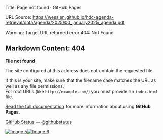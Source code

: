 Title: Page not found · GitHub Pages

URL Source: https://wesslen.github.io/hdc-agenda-retrieval/data/agenda/2025/00_january2025_agenda.pdf

Warning: Target URL returned error 404: Not Found

Markdown Content:
404
---

**File not found**

The site configured at this address does not contain the requested file.

If this is your site, make sure that the filename case matches the URL as well as any file permissions.  
For root URLs (like `http://example.com/`) you must provide an `index.html` file.

[Read the full documentation](https://help.github.com/pages/) for more information about using **GitHub Pages**.

[GitHub Status](https://githubstatus.com/) — [@githubstatus](https://twitter.com/githubstatus)

[![Image 5](blob:https://wesslen.github.io/6691b6771aee6d71f28885ba1e6cb58e)](https://wesslen.github.io/)[![Image 6](blob:https://wesslen.github.io/a718d401a153f4ec3816bbbebdadb6c4)](https://wesslen.github.io/)

